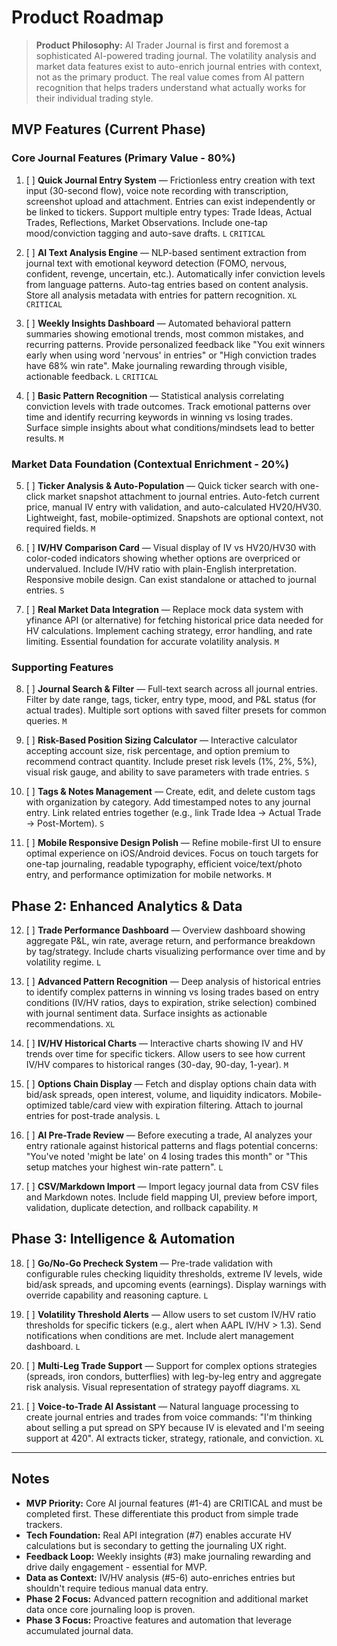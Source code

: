 # Product Roadmap

> **Product Philosophy:** AI Trader Journal is first and foremost a sophisticated AI-powered trading journal. The volatility analysis and market data features exist to auto-enrich journal entries with context, not as the primary product. The real value comes from AI pattern recognition that helps traders understand what actually works for their individual trading style.

## MVP Features (Current Phase)

### Core Journal Features (Primary Value - 80%)

1. [ ] **Quick Journal Entry System** — Frictionless entry creation with text input (30-second flow), voice note recording with transcription, screenshot upload and attachment. Entries can exist independently or be linked to tickers. Support multiple entry types: Trade Ideas, Actual Trades, Reflections, Market Observations. Include one-tap mood/conviction tagging and auto-save drafts. `L` `CRITICAL`

2. [ ] **AI Text Analysis Engine** — NLP-based sentiment extraction from journal text with emotional keyword detection (FOMO, nervous, confident, revenge, uncertain, etc.). Automatically infer conviction levels from language patterns. Auto-tag entries based on content analysis. Store all analysis metadata with entries for pattern recognition. `XL` `CRITICAL`

3. [ ] **Weekly Insights Dashboard** — Automated behavioral pattern summaries showing emotional trends, most common mistakes, and recurring patterns. Provide personalized feedback like "You exit winners early when using word 'nervous' in entries" or "High conviction trades have 68% win rate". Make journaling rewarding through visible, actionable feedback. `L` `CRITICAL`

4. [ ] **Basic Pattern Recognition** — Statistical analysis correlating conviction levels with trade outcomes. Track emotional patterns over time and identify recurring keywords in winning vs losing trades. Surface simple insights about what conditions/mindsets lead to better results. `M`

### Market Data Foundation (Contextual Enrichment - 20%)

5. [ ] **Ticker Analysis & Auto-Population** — Quick ticker search with one-click market snapshot attachment to journal entries. Auto-fetch current price, manual IV entry with validation, and auto-calculated HV20/HV30. Lightweight, fast, mobile-optimized. Snapshots are optional context, not required fields. `M`

6. [ ] **IV/HV Comparison Card** — Visual display of IV vs HV20/HV30 with color-coded indicators showing whether options are overpriced or undervalued. Include IV/HV ratio with plain-English interpretation. Responsive mobile design. Can exist standalone or attached to journal entries. `S`

7. [ ] **Real Market Data Integration** — Replace mock data system with yfinance API (or alternative) for fetching historical price data needed for HV calculations. Implement caching strategy, error handling, and rate limiting. Essential foundation for accurate volatility analysis. `M`

### Supporting Features

8. [ ] **Journal Search & Filter** — Full-text search across all journal entries. Filter by date range, tags, ticker, entry type, mood, and P&L status (for actual trades). Multiple sort options with saved filter presets for common queries. `M`

9. [ ] **Risk-Based Position Sizing Calculator** — Interactive calculator accepting account size, risk percentage, and option premium to recommend contract quantity. Include preset risk levels (1%, 2%, 5%), visual risk gauge, and ability to save parameters with trade entries. `S`

10. [ ] **Tags & Notes Management** — Create, edit, and delete custom tags with organization by category. Add timestamped notes to any journal entry. Link related entries together (e.g., link Trade Idea → Actual Trade → Post-Mortem). `S`

11. [ ] **Mobile Responsive Design Polish** — Refine mobile-first UI to ensure optimal experience on iOS/Android devices. Focus on touch targets for one-tap journaling, readable typography, efficient voice/text/photo entry, and performance optimization for mobile networks. `M`

## Phase 2: Enhanced Analytics & Data

12. [ ] **Trade Performance Dashboard** — Overview dashboard showing aggregate P&L, win rate, average return, and performance breakdown by tag/strategy. Include charts visualizing performance over time and by volatility regime. `L`

13. [ ] **Advanced Pattern Recognition** — Deep analysis of historical entries to identify complex patterns in winning vs losing trades based on entry conditions (IV/HV ratios, days to expiration, strike selection) combined with journal sentiment data. Surface insights as actionable recommendations. `XL`

14. [ ] **IV/HV Historical Charts** — Interactive charts showing IV and HV trends over time for specific tickers. Allow users to see how current IV/HV compares to historical ranges (30-day, 90-day, 1-year). `M`

15. [ ] **Options Chain Display** — Fetch and display options chain data with bid/ask spreads, open interest, volume, and liquidity indicators. Mobile-optimized table/card view with expiration filtering. Attach to journal entries for post-trade analysis. `L`

16. [ ] **AI Pre-Trade Review** — Before executing a trade, AI analyzes your entry rationale against historical patterns and flags potential concerns: "You've noted 'might be late' on 4 losing trades this month" or "This setup matches your highest win-rate pattern". `L`

17. [ ] **CSV/Markdown Import** — Import legacy journal data from CSV files and Markdown notes. Include field mapping UI, preview before import, validation, duplicate detection, and rollback capability. `M`

## Phase 3: Intelligence & Automation

18. [ ] **Go/No-Go Precheck System** — Pre-trade validation with configurable rules checking liquidity thresholds, extreme IV levels, wide bid/ask spreads, and upcoming events (earnings). Display warnings with override capability and reasoning capture. `L`

19. [ ] **Volatility Threshold Alerts** — Allow users to set custom IV/HV ratio thresholds for specific tickers (e.g., alert when AAPL IV/HV > 1.3). Send notifications when conditions are met. Include alert management dashboard. `L`

20. [ ] **Multi-Leg Trade Support** — Support for complex options strategies (spreads, iron condors, butterflies) with leg-by-leg entry and aggregate risk analysis. Visual representation of strategy payoff diagrams. `XL`

21. [ ] **Voice-to-Trade AI Assistant** — Natural language processing to create journal entries and trades from voice commands: "I'm thinking about selling a put spread on SPY because IV is elevated and I'm seeing support at 420". AI extracts ticker, strategy, rationale, and conviction. `XL`

---

## Notes

- **MVP Priority:** Core AI journal features (#1-4) are CRITICAL and must be completed first. These differentiate this product from simple trade trackers.
- **Tech Foundation:** Real API integration (#7) enables accurate HV calculations but is secondary to getting the journaling UX right.
- **Feedback Loop:** Weekly insights (#3) make journaling rewarding and drive daily engagement - essential for MVP.
- **Data as Context:** IV/HV analysis (#5-6) auto-enriches entries but shouldn't require tedious manual data entry.
- **Phase 2 Focus:** Advanced pattern recognition and additional market data once core journaling loop is proven.
- **Phase 3 Focus:** Proactive features and automation that leverage accumulated journal data.
